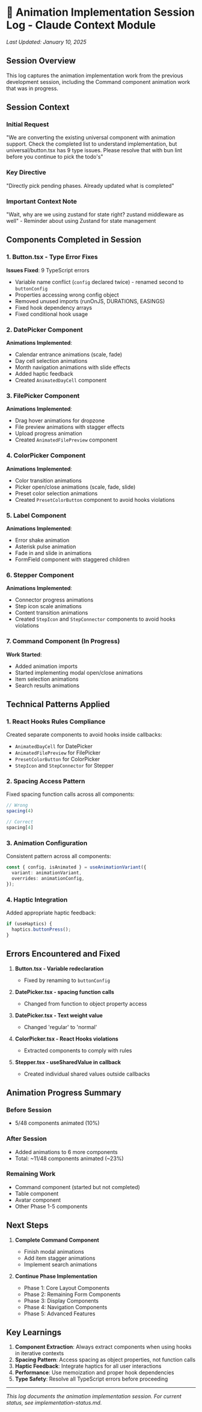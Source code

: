 # 📝 Animation Implementation Session Log - Claude Context Module

*Last Updated: January 10, 2025*

## Session Overview

This log captures the animation implementation work from the previous development session, including the Command component animation work that was in progress.

## Session Context

### Initial Request
"We are converting the existing universal component with animation support. Check the completed list to understand implementation, but universal/button.tsx has 9 type issues. Please resolve that with bun lint before you continue to pick the todo's"

### Key Directive
"Directly pick pending phases. Already updated what is completed"

### Important Context Note
"Wait, why are we using zustand for state right? zustand middleware as well" - Reminder about using Zustand for state management

## Components Completed in Session

### 1. Button.tsx - Type Error Fixes
**Issues Fixed**: 9 TypeScript errors
- Variable name conflict (`config` declared twice) - renamed second to `buttonConfig`
- Properties accessing wrong config object
- Removed unused imports (runOnJS, DURATIONS, EASINGS)
- Fixed hook dependency arrays
- Fixed conditional hook usage

### 2. DatePicker Component
**Animations Implemented**:
- Calendar entrance animations (scale, fade)
- Day cell selection animations
- Month navigation animations with slide effects
- Added haptic feedback
- Created `AnimatedDayCell` component

### 3. FilePicker Component
**Animations Implemented**:
- Drag hover animations for dropzone
- File preview animations with stagger effects
- Upload progress animation
- Created `AnimatedFilePreview` component

### 4. ColorPicker Component
**Animations Implemented**:
- Color transition animations
- Picker open/close animations (scale, fade, slide)
- Preset color selection animations
- Created `PresetColorButton` component to avoid hooks violations

### 5. Label Component
**Animations Implemented**:
- Error shake animation
- Asterisk pulse animation
- Fade in and slide in animations
- FormField component with staggered children

### 6. Stepper Component
**Animations Implemented**:
- Connector progress animations
- Step icon scale animations
- Content transition animations
- Created `StepIcon` and `StepConnector` components to avoid hooks violations

### 7. Command Component (In Progress)
**Work Started**:
- Added animation imports
- Started implementing modal open/close animations
- Item selection animations
- Search results animations

## Technical Patterns Applied

### 1. React Hooks Rules Compliance
Created separate components to avoid hooks inside callbacks:
- `AnimatedDayCell` for DatePicker
- `AnimatedFilePreview` for FilePicker
- `PresetColorButton` for ColorPicker
- `StepIcon` and `StepConnector` for Stepper

### 2. Spacing Access Pattern
Fixed spacing function calls across all components:
```typescript
// Wrong
spacing(4)

// Correct
spacing[4]
```

### 3. Animation Configuration
Consistent pattern across all components:
```typescript
const { config, isAnimated } = useAnimationVariant({
  variant: animationVariant,
  overrides: animationConfig,
});
```

### 4. Haptic Integration
Added appropriate haptic feedback:
```typescript
if (useHaptics) {
  haptics.buttonPress();
}
```

## Errors Encountered and Fixed

1. **Button.tsx - Variable redeclaration**
   - Fixed by renaming to `buttonConfig`

2. **DatePicker.tsx - spacing function calls**
   - Changed from function to object property access

3. **DatePicker.tsx - Text weight value**
   - Changed 'regular' to 'normal'

4. **ColorPicker.tsx - React Hooks violations**
   - Extracted components to comply with rules

5. **Stepper.tsx - useSharedValue in callback**
   - Created individual shared values outside callbacks

## Animation Progress Summary

### Before Session
- 5/48 components animated (10%)

### After Session
- Added animations to 6 more components
- Total: ~11/48 components animated (~23%)

### Remaining Work
- Command component (started but not completed)
- Table component
- Avatar component
- Other Phase 1-5 components

## Next Steps

1. **Complete Command Component**
   - Finish modal animations
   - Add item stagger animations
   - Implement search animations

2. **Continue Phase Implementation**
   - Phase 1: Core Layout Components
   - Phase 2: Remaining Form Components
   - Phase 3: Display Components
   - Phase 4: Navigation Components
   - Phase 5: Advanced Features

## Key Learnings

1. **Component Extraction**: Always extract components when using hooks in iterative contexts
2. **Spacing Pattern**: Access spacing as object properties, not function calls
3. **Haptic Feedback**: Integrate haptics for all user interactions
4. **Performance**: Use memoization and proper hook dependencies
5. **Type Safety**: Resolve all TypeScript errors before proceeding

---

*This log documents the animation implementation session. For current status, see implementation-status.md.*
